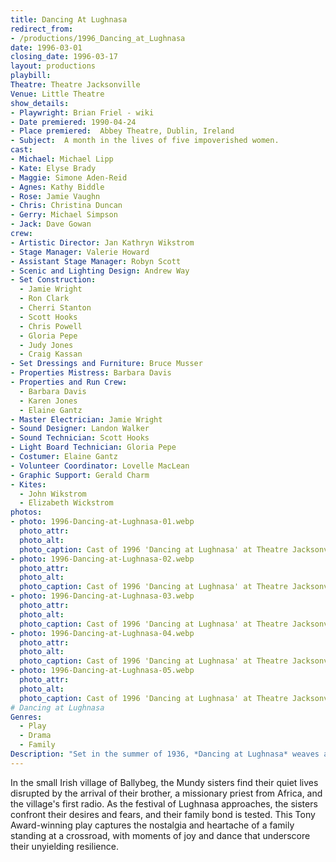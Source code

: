 ```yaml
---
title: Dancing At Lughnasa
redirect_from:
- /productions/1996_Dancing_at_Lughnasa
date: 1996-03-01
closing_date: 1996-03-17
layout: productions
playbill:
Theatre: Theatre Jacksonville
Venue: Little Theatre
show_details:
- Playwright: Brian Friel - wiki
- Date premiered: 1990-04-24
- Place premiered:	Abbey Theatre, Dublin, Ireland
- Subject:	A month in the lives of five impoverished women.
cast:
- Michael: Michael Lipp
- Kate: Elyse Brady
- Maggie: Simone Aden-Reid
- Agnes: Kathy Biddle
- Rose: Jamie Vaughn
- Chris: Christina Duncan
- Gerry: Michael Simpson
- Jack: Dave Gowan
crew:
- Artistic Director: Jan Kathryn Wikstrom
- Stage Manager: Valerie Howard
- Assistant Stage Manager: Robyn Scott
- Scenic and Lighting Design: Andrew Way
- Set Construction:
  - Jamie Wright
  - Ron Clark
  - Cherri Stanton
  - Scott Hooks
  - Chris Powell
  - Gloria Pepe
  - Judy Jones
  - Craig Kassan
- Set Dressings and Furniture: Bruce Musser
- Properties Mistress: Barbara Davis
- Properties and Run Crew:
  - Barbara Davis
  - Karen Jones
  - Elaine Gantz
- Master Electrician: Jamie Wright
- Sound Designer: Landon Walker
- Sound Technician: Scott Hooks
- Light Board Technician: Gloria Pepe
- Costumer: Elaine Gantz
- Volunteer Coordinator: Lovelle MacLean
- Graphic Support: Gerald Charm
- Kites:
  - John Wikstrom
  - Elizabeth Wickstrom
photos:
- photo: 1996-Dancing-at-Lughnasa-01.webp
  photo_attr:
  photo_alt:
  photo_caption: Cast of 1996 'Dancing at Lughnasa' at Theatre Jacksonville
- photo: 1996-Dancing-at-Lughnasa-02.webp
  photo_attr:
  photo_alt:
  photo_caption: Cast of 1996 'Dancing at Lughnasa' at Theatre Jacksonville
- photo: 1996-Dancing-at-Lughnasa-03.webp
  photo_attr:
  photo_alt:
  photo_caption: Cast of 1996 'Dancing at Lughnasa' at Theatre Jacksonville
- photo: 1996-Dancing-at-Lughnasa-04.webp
  photo_attr:
  photo_alt:
  photo_caption: Cast of 1996 'Dancing at Lughnasa' at Theatre Jacksonville
- photo: 1996-Dancing-at-Lughnasa-05.webp
  photo_attr:
  photo_alt:
  photo_caption: Cast of 1996 'Dancing at Lughnasa' at Theatre Jacksonville
# Dancing at Lughnasa
Genres:
  - Play
  - Drama
  - Family
Description: "Set in the summer of 1936, *Dancing at Lughnasa* weaves a poignant tale of the five Mundy sisters, whose lives are on the brink of change."
---
```

In the small Irish village of Ballybeg, the Mundy sisters find their quiet lives disrupted by the arrival of their brother, a missionary priest from Africa, and the village's first radio. As the festival of Lughnasa approaches, the sisters confront their desires and fears, and their family bond is tested. This Tony Award-winning play captures the nostalgia and heartache of a family standing at a crossroad, with moments of joy and dance that underscore their unyielding resilience.